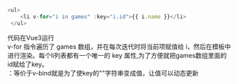 ```javascript
<ul>
    <li v-for="i in games" :key="i.id">{{ i.name }}</li>
 </ul>
```
代码在Vue3运行  
v-for 指令遍历了 games 数组，并在每次迭代时将当前项赋值给 i，然后在模板中进行渲染。每个li列表都有一个唯一的 key 属性,为了方便就把games数组里面的id赋给了key。  
：等价于v-bind就是为了使key的""字符串变成值，让值可以动态更新
